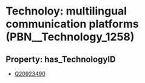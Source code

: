 # Technoloy: __multilingual communication platforms__ (PBN__Technology_1258)

## Property: has_TechnologyID

* [Q20923490](Q20923490)

